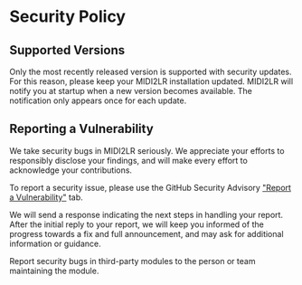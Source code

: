 # Security Policy

## Supported Versions

Only the most recently released version is supported with security updates. For this reason, please keep your MIDI2LR installation updated. MIDI2LR will notify you at startup when a new version becomes available. The notification only appears once for each update.

## Reporting a Vulnerability

We take security bugs in MIDI2LR seriously. We appreciate your efforts to responsibly disclose your findings, and will make every effort to acknowledge your contributions.

To report a security issue, please use the GitHub Security Advisory ["Report a Vulnerability"](https://github.com/rsjaffe/midi2lr/security/advisories/new) tab.

We will send a response indicating the next steps in handling your report. After the initial reply to your report, we will keep you informed of the progress towards a fix and full announcement, and may ask for additional information or guidance.

Report security bugs in third-party modules to the person or team maintaining the module.

